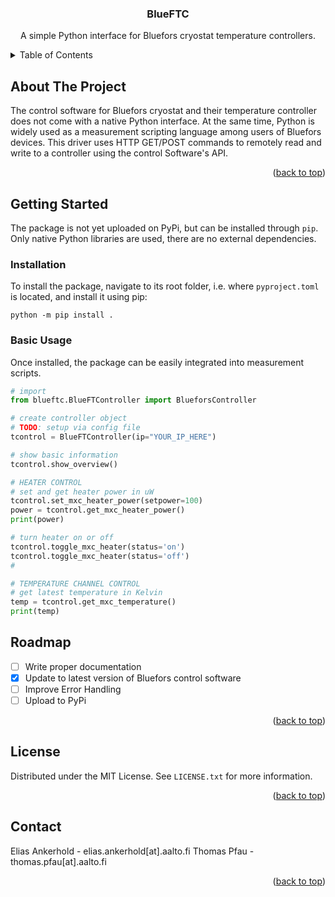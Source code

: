 <a name="readme-top"></a>

<div align="center">
  <h3 align="center">BlueFTC</h3>

  <p align="center">
    A simple Python interface for Bluefors cryostat temperature controllers.
  </p>
</div>

<!-- TABLE OF CONTENTS -->
<details>
  <summary>Table of Contents</summary>
  <ol>
    <li>
      <a href="#about-the-project">About The Project</a>
    </li>
    <li>
      <a href="#getting-started">Getting Started</a>
      <ul>
        <li><a href="#installation">Installation</a></li>
        <li><a href="#basic-usage">Basic Usage</a></li>
      </ul>
    </li>
    <li><a href="#roadmap">Roadmap</a></li>
    <li><a href="#license">License</a></li>
    <li><a href="#contact">Contact</a></li>
  </ol>
</details>

<!-- ABOUT THE PROJECT -->

## About The Project

The control software for Bluefors cryostat and their temperature controller does not come with a native Python interface. At the same time, Python is widely used as a measurement scripting language among users of Bluefors devices. This driver uses HTTP GET/POST commands to remotely read and write to a controller using the control Software's API.

<p align="right">(<a href="#readme-top">back to top</a>)</p>

<!-- GETTING STARTED -->

## Getting Started

The package is not yet uploaded on PyPi, but can be installed through `pip`. Only native Python libraries are used, there are no external dependencies.

<!-- INSTALLATION -->

### Installation

To install the package, navigate to its root folder, i.e. where `pyproject.toml` is located, and install it using pip:

```shell
python -m pip install .
```

<!-- BASIC USAGE -->

### Basic Usage

Once installed, the package can be easily integrated into measurement scripts.

```python
# import
from blueftc.BlueFTController import BlueforsController

# create controller object
# TODO: setup via config file
tcontrol = BlueFTController(ip="YOUR_IP_HERE")

# show basic information
tcontrol.show_overview()

# HEATER CONTROL
# set and get heater power in uW
tcontrol.set_mxc_heater_power(setpower=100)
power = tcontrol.get_mxc_heater_power()
print(power)

# turn heater on or off
tcontrol.toggle_mxc_heater(status='on')
tcontrol.toggle_mxc_heater(status='off')
#

# TEMPERATURE CHANNEL CONTROL
# get latest temperature in Kelvin
temp = tcontrol.get_mxc_temperature()
print(temp)

```

<!-- ROADMAP -->

## Roadmap

- [ ] Write proper documentation
- [x] Update to latest version of Bluefors control software
- [ ] Improve Error Handling
- [ ] Upload to PyPi

<p align="right">(<a href="#readme-top">back to top</a>)</p>

<!-- LICENSE -->

## License

Distributed under the MIT License. See `LICENSE.txt` for more information.

<p align="right">(<a href="#readme-top">back to top</a>)</p>

<!-- CONTACT -->

## Contact

Elias Ankerhold - elias.ankerhold[at].aalto.fi
Thomas Pfau - thomas.pfau[at].aalto.fi

<p align="right">(<a href="#readme-top">back to top</a>)</p>
